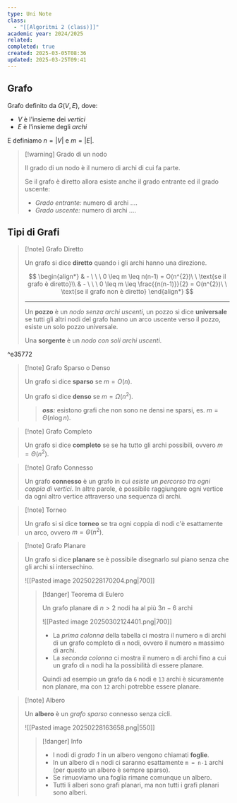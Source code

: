 ```yaml
---
type: Uni Note
class:
  - "[[Algoritmi 2 (class)]]"
academic year: 2024/2025
related: 
completed: true
created: 2025-03-05T08:36
updated: 2025-03-25T09:41
---
```

## Grafo

Grafo definito da $G(V,E)$, dove:
- $V$ è l'insieme dei *vertici*
- $E$ è l'insieme degli *archi*

E definiamo $n = |V|$ e $m = |E|$.

>[!warning] Grado di un nodo
>
>Il grado di un nodo è il numero di archi di cui fa parte.
>
>Se il grafo è diretto allora esiste anche il grado entrante ed il grado uscente:
>- *Grado entrante:* numero di archi ....
>- *Grado uscente:* numero di archi ....

## Tipi di Grafi

>[!note] Grafo Diretto
>
>Un grafo si dice **diretto** quando i gli archi hanno una direzione.
>
>$$
>\begin{align*}
>& - \ \ \ 0 \leq m \leq n(n-1) = O(n^{2})\ \ \text{se il grafo è diretto}\\
>& - \ \ \ 0 \leq m \leq \frac{{n(n-1)}}{2} = O(n^{2})\ \ \text{se il grafo non è diretto}
>\end{align*}
>$$
>
>---
>
>Un **pozzo** è un *nodo senza archi uscenti*, un pozzo si dice **universale** se tutti gli altri nodi del grafo hanno un arco uscente verso il pozzo, esiste un solo pozzo universale.
>
>Una **sorgente** è un *nodo con soli archi uscenti*.

^e35772

>[!note] Grafo Sparso o Denso
>
>Un grafo si dice **sparso** se $m = O(n)$.
>
>Un grafo si dice **denso** se $m = \Omega(n^{2})$.
>
>>***oss:*** esistono grafi che non sono ne densi ne sparsi, es. $m = \Theta(n \log n)$.

>[!note] Grafo Completo
>
>Un grafo si dice **completo** se se ha tutto gli archi possibili, ovvero $m = \Theta(n^{2})$.

>[!note] Grafo Connesso
>
>Un grafo **connesso** è un grafo in cui *esiste un percorso tra ogni coppia di vertici*. In altre parole, è possibile raggiungere ogni vertice da ogni altro vertice attraverso una sequenza di archi.

>[!note] Torneo
>
>Un grafo si si dice **torneo** se tra ogni coppia di nodi c'è esattamente un arco, ovvero $m = \Theta(n^{2})$.

>[!note] Grafo Planare
>
>Un grafo si dice **planare** se è possibile disegnarlo sul piano senza che gli archi si intersechino.
>
>![[Pasted image 20250228170204.png|700]]
>
>>[!danger] Teorema di Eulero
>>
>>Un grafo planare di $n>2$ nodi ha al più $3n−6$ archi
>>
>>![[Pasted image 20250302124401.png|700]]
>>
>>- La *prima colonna* della tabella ci mostra il numero `m` di archi di un grafo completo di `n` nodi, ovvero il numero `m` massimo di archi.
>>- La *seconda colonna* ci mostra il numero `m` di archi fino a cui un grafo di `n` nodi ha la possibilità di essere planare.
>>
>>Quindi ad esempio un grafo da `6` nodi e `13` archi è sicuramente non planare, ma con `12` archi potrebbe essere planare.

>[!note] Albero
>
>Un **albero** è un *grafo sparso* connesso senza cicli.
>
>![[Pasted image 20250228163658.png|550]]
>
>>[!danger] Info
>> 
>>- I nodi di *grado 1* in un albero vengono chiamati **foglie**.  
>>- In un albero di `n` nodi ci saranno esattamente `m = n-1` archi (per questo un albero è sempre sparso).
>>- Se rimuoviamo una foglia rimane comunque un albero.
>>- Tutti li alberi sono grafi planari, ma non tutti i grafi planari sono alberi.
